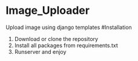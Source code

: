 # Image_Uploader
Upload image using django templates
#Installation
1. Download or clone the repository
2. Install all packages from requirements.txt
3. Runserver and enjoy
